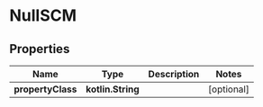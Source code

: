 
# NullSCM

## Properties
Name | Type | Description | Notes
------------ | ------------- | ------------- | -------------
**propertyClass** | **kotlin.String** |  |  [optional]



